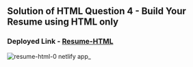 ## Solution of HTML Question 4 - Build Your Resume using HTML only

### Deployed Link - [Resume-HTML](https://resume-html-0.netlify.app/)

![resume-html-0 netlify app_](https://github.com/imbeshat/Placement_Assignment_Imbeshat/assets/48837703/5f7c425b-a76c-489d-a141-799363a4c131)
